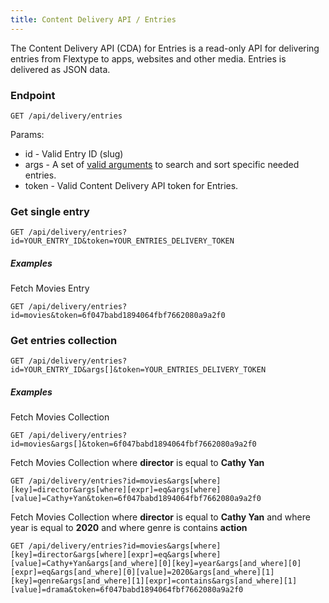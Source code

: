 ```yaml
---
title: Content Delivery API / Entries
---
```


The Content Delivery API (CDA) for Entries is a read-only API for delivering entries from Flextype to apps, websites and other media. Entries is delivered as JSON data.


### Endpoint

```plaintext
GET /api/delivery/entries
```

Params:
- id - Valid Entry ID (slug)
- args - A set of [valid arguments](http://docs.flextype.org/en/themes/entries-fetch) to search and sort specific needed entries.
- token - Valid Content Delivery API token for Entries.

### Get single entry

```plaintext
GET /api/delivery/entries?id=YOUR_ENTRY_ID&token=YOUR_ENTRIES_DELIVERY_TOKEN
```

##### Examples

Fetch Movies Entry

```plaintext
GET /api/delivery/entries?id=movies&token=6f047babd1894064fbf7662080a9a2f0
```

### Get entries collection

```plaintext
GET /api/delivery/entries?id=YOUR_ENTRY_ID&args[]&token=YOUR_ENTRIES_DELIVERY_TOKEN
```

##### Examples

Fetch Movies Collection

```plaintext
GET /api/delivery/entries?id=movies&args[]&token=6f047babd1894064fbf7662080a9a2f0
```

Fetch Movies Collection where **director** is equal to **Cathy Yan**
```plaintext
GET /api/delivery/entries?id=movies&args[where][key]=director&args[where][expr]=eq&args[where][value]=Cathy+Yan&token=6f047babd1894064fbf7662080a9a2f0
```

Fetch Movies Collection where **director** is equal to **Cathy Yan** and where year is equal to **2020** and where genre is contains **action**

```plaintext
GET /api/delivery/entries?id=movies&args[where][key]=director&args[where][expr]=eq&args[where][value]=Cathy+Yan&args[and_where][0][key]=year&args[and_where][0][expr]=eq&args[and_where][0][value]=2020&args[and_where][1][key]=genre&args[and_where][1][expr]=contains&args[and_where][1][value]=drama&token=6f047babd1894064fbf7662080a9a2f0
```
